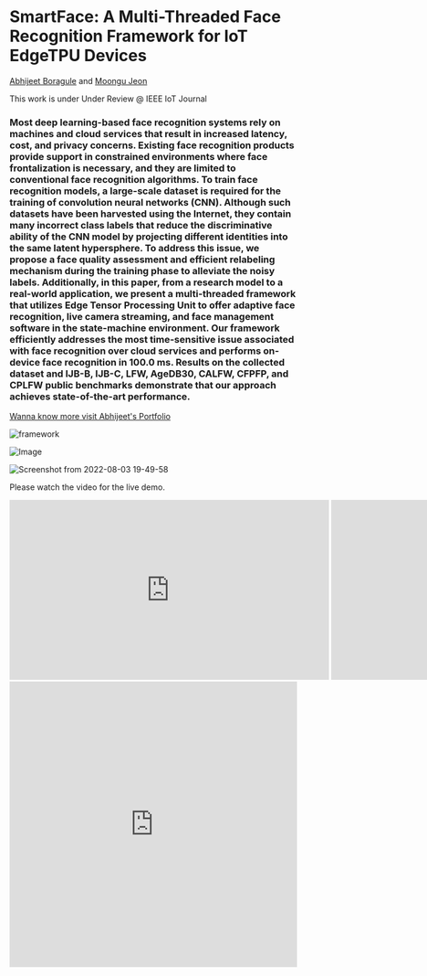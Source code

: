 

<h1>SmartFace: A Multi-Threaded Face Recognition Framework for IoT EdgeTPU Devices</h1>
<a href="https://sites.google.com/view/abhijeetborgule">Abhijeet Boragule</a> and <a href="https://sites.google.com/view/mlv/people/professor?authuser=0"> Moongu Jeon</a>

This work is under Under Review @ IEEE IoT Journal

<h3>Most deep learning-based face recognition systems rely on machines and cloud services that result in increased latency, cost, and privacy concerns. Existing face recognition products provide support in constrained environments where face frontalization is necessary, and they are limited to conventional face recognition algorithms. To train face recognition models, a large-scale dataset is required for the training of convolution neural networks (CNN). Although such datasets have been harvested using the Internet, they contain many incorrect class labels that reduce the discriminative ability of the CNN model by projecting different identities into the same latent hypersphere. To address this issue, we propose a face quality assessment and efficient relabeling mechanism during the training phase to alleviate the noisy labels. Additionally, in this paper, from a research model to a real-world application, we present a multi-threaded framework that utilizes Edge Tensor Processing Unit to offer adaptive face recognition, live camera streaming, and face management software in the state-machine environment. Our framework efficiently addresses the most time-sensitive issue associated with face recognition over cloud services and performs on-device face recognition in 100.0 ms. Results on the collected dataset and IJB-B, IJB-C, LFW, AgeDB30, CALFW, CFPFP, and CPLFW public benchmarks demonstrate that our approach achieves state-of-the-art performance. </h3>

<a href="https://sites.google.com/view/abhijeetborgule">Wanna know more visit Abhijeet's Portfolio </a>

![framework](https://user-images.githubusercontent.com/84734809/178390443-33a2cc42-660f-4457-8d2d-8761c0f52d18.jpg)



![Image](https://user-images.githubusercontent.com/84734809/178389161-fcabe32f-274d-4c71-b213-e5101e3871dc.png)


![Screenshot from 2022-08-03 19-49-58](https://user-images.githubusercontent.com/84734809/182591015-bec5e010-a59d-44db-b6cd-753a06598c5e.png)





Please watch the video for the live demo.
<div  style="inline-size: max-content;">

<iframe width="560" height="315" src="https://www.youtube.com/embed/s9dAEyYVOEA" title="YouTube video player" frameborder="0" allow="accelerometer; autoplay; clipboard-write; encrypted-media; gyroscope; picture-in-picture" allowfullscreen></iframe>

<iframe width="560" height="315" src="https://www.youtube.com/embed/tVh5ObC0ygE" title="YouTube video player" frameborder="0" allow="accelerometer; autoplay; clipboard-write; encrypted-media; gyroscope; picture-in-picture" allowfullscreen></iframe>
  </div>
  
<iframe width="100%" height="500" src="https://sites.google.com/view/abhijeetborgule" title="Personal website" frameborder="0" allow="accelerometer; autoplay; clipboard-write; encrypted-media; gyroscope; picture-in-picture" allowfullscreen></iframe>
